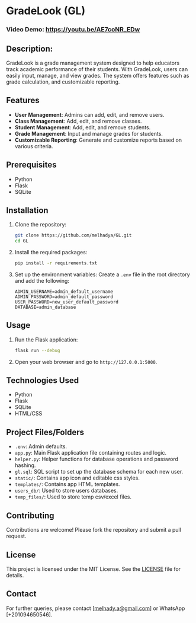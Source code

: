 # GradeLook (GL)
### Video Demo: https://youtu.be/AE7coNR_EDw

## Description:

GradeLook is a grade management system designed to help educators track academic performance of their students. With GradeLook, users can easily input, manage, and view grades. The system offers features such as grade calculation, and customizable reporting.

## Features

- **User Management**: Admins can add, edit, and remove users.
- **Class Management**: Add, edit, and remove classes.
- **Student Management**: Add, edit, and remove students.
- **Grade Management**: Input and manage grades for students.
- **Customizable Reporting**: Generate and customize reports based on various criteria.

## Prerequisites

- Python
- Flask
- SQLite

## Installation

1. Clone the repository:
    ```sh
    git clone https://github.com/melhadya/GL.git
    cd GL
    ```

2. Install the required packages:
    ```sh
    pip install -r requirements.txt
    ```

3. Set up the environment variables:
    Create a `.env` file in the root directory and add the following:
    ```env
    ADMIN_USERNAME=admin_default_username
    ADMIN_PASSWORD=admin_default_password
    USER_PASSWORD=new_user_default_password
    DATABASE=admin_database
    ```

## Usage

1. Run the Flask application:
    ```sh
    flask run --debug
    ```

2. Open your web browser and go to `http://127.0.0.1:5000`.

## Technologies Used

- Python
- Flask
- SQLite
- HTML/CSS

## Project Files/Folders

- `.env`: Admin defaults.
- `app.py`: Main Flask application file containing routes and logic.
- `helper.py`: Helper functions for database operations and password hashing.
- `gl.sql`: SQL script to set up the database schema for each new user.
- `static/`: Contains app icon and editable css styles.
- `templates/`: Contains app HTML templates.
- `users_db/`: Used to store users databases.
- `temp_files/`: Used to store temp csv/excel files.

## Contributing

Contributions are welcome! Please fork the repository and submit a pull request.

## License

This project is licensed under the MIT License. See the [LICENSE](LICENSE) file for details.

## Contact

For further queries, please contact [melhady.a@gmail.com] or WhatsApp [+201094650546].